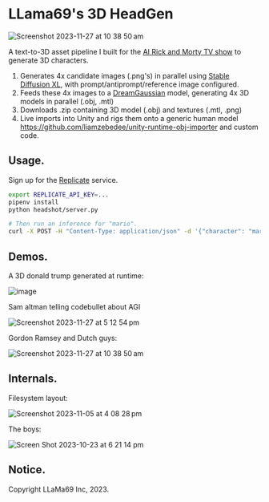 # LLama69's 3D HeadGen

![Screenshot 2023-11-27 at 10 38 50 am](https://github.com/Code-Bullet/RickAndMortai/assets/584141/1e9f2b8f-aa1e-415c-a5c5-b40a748c9701)

A text-to-3D asset pipeline I built for the [AI Rick and Morty TV show](https://supernova996.substack.com) to generate 3D characters.

 1. Generates 4x candidate images (.png's) in parallel using [Stable Diffusion XL](https://stablediffusionxl.com), with prompt/antiprompt/reference image configured. 
 2. Feeds these 4x images to a [DreamGaussian](http://dreamgaussian.github.io) model, generating 4x 3D models in parallel (.obj, .mtl)
 3. Downloads .zip containing 3D model (.obj) and textures (.mtl, .png)
 4. Live imports into Unity and rigs them onto a generic human model https://github.com/liamzebedee/unity-runtime-obj-importer and custom code.

## Usage.

Sign up for the [Replicate](https://replicate.com) service.

```sh
export REPLICATE_API_KEY=...
pipenv install
python headshot/server.py

# Then run an inference for "mario".
curl -X POST -H "Content-Type: application/json" -d '{"character": "mario"}' http://0.0.0.0:10001/v1/character-heads/generate
```

## Demos.

A 3D donald trump generated at runtime:

![image](https://github.com/Code-Bullet/RickAndMortai/assets/584141/1e3b6919-ef48-443c-bd8d-3ea322743892)

Sam altman telling codebullet about AGI 

![Screenshot 2023-11-27 at 5 12 54 pm](https://github.com/Code-Bullet/RickAndMortai/assets/584141/8c9c5f56-2548-4c70-a2ed-3dbc15dda746)

Gordon Ramsey and Dutch guys:

![Screenshot 2023-11-27 at 10 38 50 am](https://github.com/Code-Bullet/RickAndMortai/assets/584141/1e9f2b8f-aa1e-415c-a5c5-b40a748c9701)

## Internals.

Filesystem layout:

![Screenshot 2023-11-05 at 4 08 28 pm](https://github.com/Code-Bullet/RickAndMortai/assets/584141/73644c36-9af7-433b-abe8-e6050954b876)

The boys:

![Screen Shot 2023-10-23 at 6 21 14 pm](https://github.com/Code-Bullet/RickAndMortai/assets/584141/82f33aaf-a56f-433e-aaab-e13bc6feed83)

## Notice.

Copyright LLaMa69 Inc, 2023.